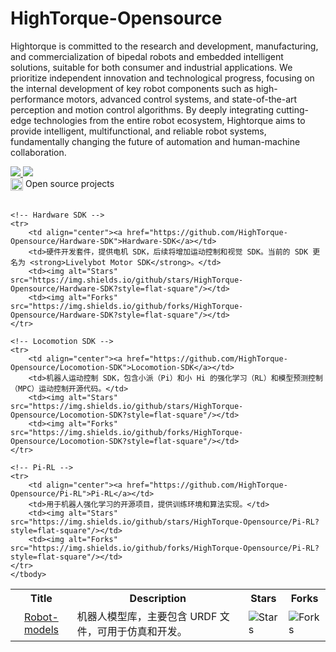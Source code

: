# HighTorque-Opensource

Hightorque is committed to the research and development, manufacturing, and commercialization of bipedal robots and embedded intelligent solutions, suitable for both consumer and industrial applications. We prioritize independent innovation and technological progress, focusing on the internal development of key robot components such as high-performance motors, advanced control systems, and state-of-the-art perception and motion control algorithms. By deeply integrating cutting-edge technologies from the entire robot ecosystem, Hightorque aims to provide intelligent, multifunctional, and reliable robot systems, fundamentally changing the future of automation and human-machine collaboration.

<a href="https://github.com/HighTorque-Opensource">
<img src="https://badges.strrl.dev/years/HighTorque-Opensource?style=flat-square&logo=github">
</a>
<a href="https://github.com/HighTorque-Opensource?tab=repositories">
<img src="https://badges.strrl.dev/repos/HighTorque-Opensource?style=flat-square&logo=github">
</a>


<table><tbody>

<div>
    <img src="https://149753425.v2.pressablecdn.com/wp-content/uploads/2009/06/osi_symbol_100X100_0.png" width="20" height="20" style="display:inline-block; vertical-align:top;">
    <span style="display:inline-block; vertical-align:top;">Open source projects</span> 
</div>

<!-- <tr><td colspan="1" rowspan="4"> -->

<table class="table table-striped table-bordered table-vcenter"/>
    <tbody>
    <tr><th> Title </th> <th>Description</th> <th>Stars</th> <th>Forks</th></tr>
   <tr>
        <td align="center"><a href="https://github.com/HighTorque-Opensource/Robot-models">Robot-models</a></td>
        <td>机器人模型库，主要包含 URDF 文件，可用于仿真和开发。</td>
        <td><img alt="Stars" src="https://img.shields.io/github/stars/HighTorque-Opensource/Robot-models?style=flat-square"/></td>
        <td><img alt="Forks" src="https://img.shields.io/github/forks/HighTorque-Opensource/Robot-models?style=flat-square"/></td>
    </tr>

    <!-- Hardware SDK -->
    <tr>
        <td align="center"><a href="https://github.com/HighTorque-Opensource/Hardware-SDK">Hardware-SDK</a></td>
        <td>硬件开发套件，提供电机 SDK，后续将增加运动控制和视觉 SDK。当前的 SDK 更名为 <strong>Livelybot Motor SDK</strong>。</td>
        <td><img alt="Stars" src="https://img.shields.io/github/stars/HighTorque-Opensource/Hardware-SDK?style=flat-square"/></td>
        <td><img alt="Forks" src="https://img.shields.io/github/forks/HighTorque-Opensource/Hardware-SDK?style=flat-square"/></td>
    </tr>

    <!-- Locomotion SDK -->
    <tr>
        <td align="center"><a href="https://github.com/HighTorque-Opensource/Locomotion-SDK">Locomotion-SDK</a></td>
        <td>机器人运动控制 SDK，包含小派（Pi）和小 Hi 的强化学习（RL）和模型预测控制（MPC）运动控制开源代码。</td>
        <td><img alt="Stars" src="https://img.shields.io/github/stars/HighTorque-Opensource/Locomotion-SDK?style=flat-square"/></td>
        <td><img alt="Forks" src="https://img.shields.io/github/forks/HighTorque-Opensource/Locomotion-SDK?style=flat-square"/></td>
    </tr>

    <!-- Pi-RL -->
    <tr>
        <td align="center"><a href="https://github.com/HighTorque-Opensource/Pi-RL">Pi-RL</a></td>
        <td>用于机器人强化学习的开源项目，提供训练环境和算法实现。</td>
        <td><img alt="Stars" src="https://img.shields.io/github/stars/HighTorque-Opensource/Pi-RL?style=flat-square"/></td>
        <td><img alt="Forks" src="https://img.shields.io/github/forks/HighTorque-Opensource/Pi-RL?style=flat-square"/></td>
    </tr>
    </tbody>
</table>

